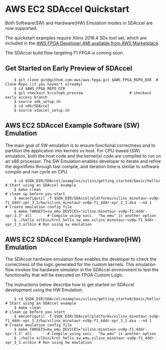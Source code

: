 
# AWS EC2 SDAccel Quickstart

Both Software(SW) and Hardware(HW) Emulation modes in SDAccel are now supported.  

The quickstart examples require Xilinx 2016.4 SDx tool set, which are included in the [AWS FPGA Developer AMI available from AWS Marketplace](https://aws.amazon.com/marketplace/pp/B06VVYBLZZ).  

The SDAccel build flow targeting F1 FPGA is coming soon.

## Get Started on Early Preview of SDAccel

```
    $ git clone git@github.com:aws/aws-fpga.git $AWS_FPGA_REPO_DIR  # Clone Repo (if you haven't already)
    $ cd $AWS_FPGA_REPO_DIR                                         
    $ git checkout kristopk_preview                     # checkout early access branch
    $ source sdk_setup.sh
    $ cd sdk/SDAccel
    $ source sdaccel_setup.sh
```
## AWS EC2 SDAccel Example Software (SW) Emulation

The main goal of SW emulation is to ensure functional correctness and to partition the application into kernels vs host.  For CPU-based (SW) emulation, both the host code and the kernel(s) code are compiled to run on an x86 processor. The SW Emulation enables developer to iterate and refine the algorithms through fast compile, and iteration time is similar to software compile and run cycle on CPU. 

```
    $ cd $SDK_DIR/SDAccel/examples/xilinx/getting_started/basic/hello/             # Start using an SDAccel example
    $ make clean                                                                   # clean up before you start
    $ emconfigutil -f $SDK_DIR/SDAccel/platforms/xilinx_minotaur-vu9p-f1_4ddr-xpr_3_3/hw/xilinx_minotaur-vu9p-f1_4ddr-xpr_3_3.dsa --nd 1                                                                 # Create emulation config file
    $ make TARGETS=sw_emu DEVICES="xilinx:minotaur-vu9p-f1:4ddr-xpr:3.3" all       # Compile using xocc.  "hw_emu" is another option
    $ ./hello xclbin/krnl_hello.sw_emu.xilinx_minotaur-vu9p-f1_4ddr-xpr_3_3.xclbin # Run using sw emulation
```

## AWS EC2 SDAccel Example Hardware(HW) Emulation

The SDAccel hardware emulation flow enables the developer to check the correctness of the logic generated for the custom kernels. This emulation flow invokes the hardware simulator in the SDAccel environment to test the functionality that will be executed on FPGA Custom Logic. 

The instructions below describe how to get started on SDAccel development using the HW Emulation: 

```
    $ cd $SDK_DIR/SDAccel/examples/xilinx/getting_started/basic/hello/             # Start using an SDAccel example
    $ make clean                                                                   # clean up before you start
    $ emconfigutil -f $SDK_DIR/SDAccel/platforms/xilinx_minotaur-vu9p-f1_4ddr-xpr_3_3/hw/xilinx_minotaur-vu9p-f1_4ddr-xpr_3_3.dsa --nd 1                                                                 # Create emulation config file
    $ make TARGETS=hw_emu DEVICES="xilinx:minotaur-vu9p-f1:4ddr-xpr:3.3" all       # Compile using xocc.  "hw_emu" is another option
    $ ./hello xclbin/krnl_hello.sw_emu.xilinx_minotaur-vu9p-f1_4ddr-xpr_3_3.xclbin # Run using hw emulation
```
